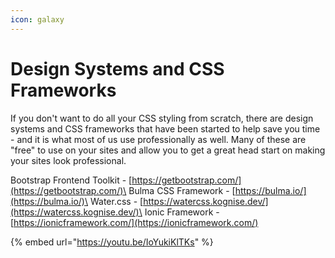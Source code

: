 ```yaml
---
icon: galaxy
---
```


# Design Systems and CSS Frameworks

If you don't want to do all your CSS styling from scratch, there are design systems and CSS frameworks that have been started to help save you time - and it is what most of us use professionally as well. Many of these are "free" to use on your sites and allow you to get a great head start on making your sites look professional.

Bootstrap Frontend Toolkit - [https://getbootstrap.com/](https://getbootstrap.com/)\
Bulma CSS Framework - [https://bulma.io/](https://bulma.io/)\
Water.css - [https://watercss.kognise.dev/](https://watercss.kognise.dev/)\
Ionic Framework - [https://ionicframework.com/](https://ionicframework.com/)

{% embed url="https://youtu.be/IoYukiKlTKs" %}

